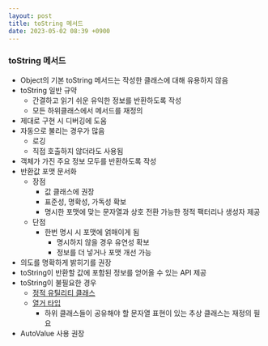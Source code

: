 ```yaml
---
layout: post
title: toString 메서드
date: 2023-05-02 08:39 +0900
---
```


### toString 메서드

- Object의 기본 toString 메서드는 작성한 클래스에 대해 유용하지 않음
- toString 일반 규약
  - 간결하고 읽기 쉬운 유익한 정보를 반환하도록 작성
  - 모든 하위클래스에서 메서드를 재정의
- 제대로 구현 시 디버깅에 도움
- 자동으로 불리는 경우가 많음
  - 로깅
  - 직접 호출하지 않더라도 사용됨
- 객체가 가진 주요 정보 모두를 반환하도록 작성
- 반환값 포맷 문서화
  - 장점
    - 값 클래스에 권장
    - 표준성, 명확성, 가독성 확보
    - 명시한 포맷에 맞는 문자열과 상호 전환 가능한 정적 팩터리나 생성자 제공
  - 단점
    - 한번 명시 시 포맷에 얽매이게 됨
      - 명시하지 않을 경우 유연성 확보
      - 정보를 더 넣거나 포맷 개선 가능
- 의도를 명확하게 밝히기를 권장
- toString이 반환할 값에 포함된 정보를 얻어올 수 있는 API 제공
- toString이 불필요한 경우
  - [정적 유틸리티 클래스](https://www.notion.so/97bcc9895ae14241a6b1e8252ad00d7b)
  - [열거 타입](https://www.notion.so/b6b9b915c66f426bb14ff29249ecae58)
    - 하위 클래스들이 공유해야 할 문자열 표현이 있는 추상 클래스는 재정의 필요
- AutoValue 사용 권장
